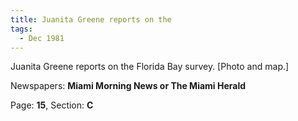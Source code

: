 ```yaml
---  
title: Juanita Greene reports on the  
tags:  
  - Dec 1981  
---  
```

  
Juanita Greene reports on the Florida Bay survey. [Photo and map.]  
  
Newspapers: **Miami Morning News or The Miami Herald**  
  
Page: **15**, Section: **C** 
